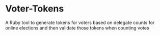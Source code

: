 # Voter-Tokens
A Ruby tool to generate tokens for voters based on delegate counts for online elections and then validate those tokens when counting votes
